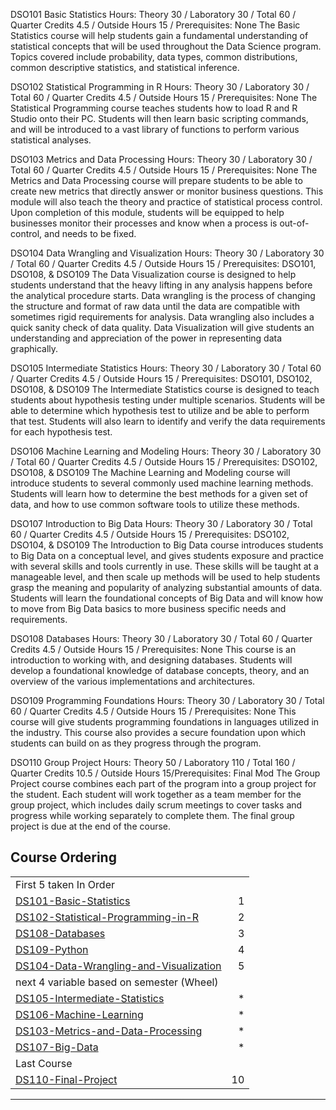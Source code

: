 DSO101 Basic Statistics
Hours: Theory 30 / Laboratory 30 / Total 60 / Quarter Credits 4.5 / Outside Hours 15 / Prerequisites: None
The Basic Statistics course will help students gain a fundamental understanding of statistical concepts that will be used throughout the Data Science program. Topics covered include probability, data types, common distributions, common descriptive statistics, and statistical inference.

DSO102 Statistical Programming in R
Hours: Theory 30 / Laboratory 30 / Total 60 / Quarter Credits 4.5 / Outside Hours 15 / Prerequisites: None
The Statistical Programming course teaches students how to load R and R Studio onto their PC. Students will then learn basic scripting commands, and will be introduced to a vast library of functions to perform various statistical analyses.

DSO103 Metrics and Data Processing
Hours: Theory 30 / Laboratory 30 / Total 60 / Quarter Credits 4.5 / Outside Hours 15 / Prerequisites: None
The Metrics and Data Processing course will prepare students to be able to create new metrics that directly answer or monitor business questions. This module will also teach the theory and practice of statistical process control. Upon completion of this module, students will be equipped to help businesses monitor their processes and know when a process is out-of-control, and needs to be fixed.

DSO104 Data Wrangling and Visualization
Hours: Theory 30 / Laboratory 30 / Total 60 / Quarter Credits 4.5 / Outside Hours 15 / Prerequisites: DSO101, DSO108, & DSO109
The Data Visualization course is designed to help students understand that the heavy lifting in any analysis happens before the analytical procedure starts. Data wrangling is the process of changing the structure and format of raw data until the data are compatible with sometimes rigid requirements for analysis. Data wrangling also includes a quick sanity check of data quality. Data Visualization will give students an understanding and appreciation of the power in representing data graphically.

DSO105 Intermediate Statistics
Hours: Theory 30 / Laboratory 30 / Total 60 / Quarter Credits 4.5 / Outside Hours 15 / Prerequisites: DSO101, DSO102, DSO108, & DSO109
The Intermediate Statistics course is designed to teach students about hypothesis testing under multiple scenarios. Students will be able to determine which hypothesis test to utilize and be able to perform that test. Students will also learn to identify and verify the data requirements for each hypothesis test.

DSO106 Machine Learning and Modeling
Hours: Theory 30 / Laboratory 30 / Total 60 / Quarter Credits 4.5 / Outside Hours 15 / Prerequisites: DSO102, DSO108, & DSO109
The Machine Learning and Modeling course will introduce students to several commonly used machine learning methods. Students will learn how to determine the best methods for a given set of data, and how to use common software tools to utilize these methods.

DSO107 Introduction to Big Data
Hours: Theory 30 / Laboratory 30 / Total 60 / Quarter Credits 4.5 / Outside Hours 15 / Prerequisites: DSO102, DSO104, & DSO109
The Introduction to Big Data course introduces students to Big Data on a conceptual level, and gives students exposure and practice with several skills and tools currently in use. These skills will be taught at a manageable level, and then scale up methods will be used to help students grasp the meaning and popularity of analyzing substantial amounts of data. Students will learn the foundational concepts of Big Data and will know how to move from Big Data basics to more business specific needs and requirements.

DSO108 Databases
Hours: Theory 30 / Laboratory 30 / Total 60 / Quarter Credits 4.5 / Outside Hours 15 / Prerequisites: None
This course is an introduction to working with, and designing databases. Students will develop a foundational knowledge of database concepts, theory, and an overview of the various implementations and architectures.

DSO109 Programming Foundations
Hours: Theory 30 / Laboratory 30 / Total 60 / Quarter Credits 4.5 / Outside Hours 15 / Prerequisites: None
This course will give students programming foundations in languages utilized in the industry. This course also provides a secure foundation upon which students can build on as they progress through the program.

DSO110 Group Project
Hours: Theory 50 / Laboratory 110 / Total 160 / Quarter Credits 10.5 / Outside Hours 15/Prerequisites: Final Mod
The Group Project course combines each part of the program into a group project for the student. Each student will work together as a team member for the group project, which includes daily scrum meetings to cover tasks and progress while working separately to complete them. The final group project is due at the end of the course.

## Course Ordering 

|                     |    |
|:---                 |---:|
|First 5 taken In Order||
|[DS101-Basic-Statistics](DS101-Basic-Statistics/_DS101-Syllabus.md)|1|
|[DS102-Statistical-Programming-in-R](DS102-Statistical-Programming-in-R/_DS102-Syllabus.md)       |2|
|[DS108-Databases](DS108-Databases/_DS108-Syllabus.md)      |3|
|[DS109-Python](DS109-Python/_DS109-Syllabus.md)    |4|
|[DS104-Data-Wrangling-and-Visualization](DS104-Data-Wrangling-and-Visualization/_DS104-Syllabus.md) 	      |5|
|next 4 variable based on semester (Wheel)||
|[DS105-Intermediate-Statistics](DS105-Intermediate-Statistics/_DS105-Syllabus.md)	  |*|
|[DS106-Machine-Learning](DS106-Machine-Learning/_DS106-Syllabus.md)	  |* |
|[DS103-Metrics-and-Data-Processing](DS103-Metrics-and-Data-Processing/_DS103-Syllabus.md)      |*|
|[DS107-Big-Data](DS107-Big-Data/_DS107-Syllabus.md)|*|
|Last Course||
|[DS110-Final-Project](DS110-Final-Project/_DS110-Syllabus.md)|10|

<hr style="border: 0; height: 1px; background-image: linear-gradient(to right, rgba(0, 0, 0, 0), rgba(0, 0, 0, 0.75), rgba(0, 0, 0, 0));"/>